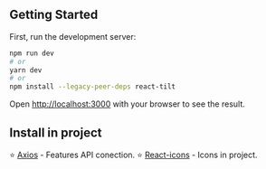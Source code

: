 ## Getting Started

First, run the development server:

```bash
npm run dev
# or
yarn dev
# or
npm install --legacy-peer-deps react-tilt
```

Open [http://localhost:3000](http://localhost:3000) with your browser to see the result.

## Install in project

⭐ [Axios](https://nextjs.org/docs) - Features API conection.
⭐ [React-icons](https://react-icons.github.io/react-icons) - Icons in project.
